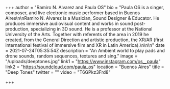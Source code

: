 +++
author = "Ramiro N. Alvarez  and  Paula OS"
bio = "Paula OS is a singer, composer, and live electronic music performer based in Buenos Aires\n\nRamiro N. Alvarez is a Musician, Sound Designer & Educator. He produces immersive audiovisual content and works in sound post-production, specializing in 3D sound. He is a professor at the National University of the Arts. Together with referents of the area in 2019 he created, from the General Direction and artistic production, the XR/AR (first international festival of immersive film and XR in Latin America).\n\n\n"
date = 2021-07-24T05:35:54Z
description = "An Ambient world to play pads and drone sounds, random sequences, textures and sing."
image = "/uploads/deeptones.jpg"
link1 = "https://www.instagram.com/os__paula"
link2 = "https://soundcloud.com/paula_os"
location = "Buenos Aires"
title = "Deep Tones"
twitter = ""
video = "T6GPkz3Frd8"

+++
